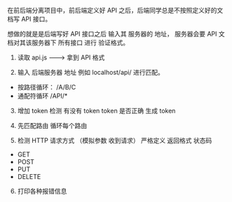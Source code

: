 在前后端分离项目中，前后端定义好 API 之后，后端同学总是不按照定义好的文档写 API 接口。

想做的就是是后端写好 API 接口之后 输入其 服务器的 地址， 服务器会要 API 文档对其该服务器下 所有接口 进行 验证格式。


1.  读取 api.js ---> 拿到 API 格式

2.  输入  后端服务器 地址 例如 localhost/api/  进行匹配。
   - 按路径循环： /A/B/C
   - 通配符循环 /API/*

3. 增加 token 检测 有没有 token token 是否正确 生成 token

4. 先匹配路由 循环每个路由

5.  检测 HTTP 请求方式 （模拟参数 收到请求）
      严格定义 返回格式 状态码
   - GET
   - POST
   - PUT
   - DELETE

6.  打印各种报错信息





